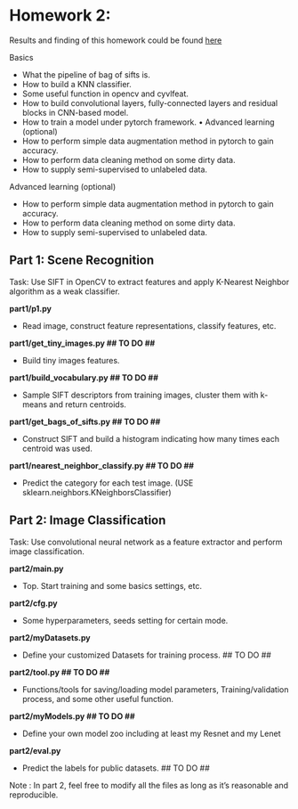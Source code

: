 # Homework 2:

Results and finding of this homework could be found [here](https://github.com/herjanice/computer-vision-course/blob/main/hw2/report.pdf)

 Basics
- What the pipeline of bag of sifts is.
- How to build a KNN classifier.
- Some useful function in opencv and cyvlfeat.
- How to build convolutional layers, fully-connected layers and residual blocks in CNN-based model.
- How to train a model under pytorch framework. • Advanced learning (optional)
- How to perform simple data augmentation method in pytorch to gain accuracy.
- How to perform data cleaning method on some dirty data.
- How to supply semi-supervised to unlabeled data.

Advanced learning (optional)
- How to perform simple data augmentation method in pytorch to gain accuracy.
- How to perform data cleaning method on some dirty data.
- How to supply semi-supervised to unlabeled data.

## Part 1: Scene Recognition
Task:  Use SIFT in OpenCV to extract features and apply K-Nearest Neighbor algorithm as a weak classifier.

**part1/p1.py**
- Read image, construct feature representations, classify features, etc. 

**part1/get_tiny_images.py ## TO DO ##**
- Build tiny images features.

**part1/build_vocabulary.py ## TO DO ##**
- Sample SIFT descriptors from training images, cluster them with k-means and return centroids.

**part1/get_bags_of_sifts.py ## TO DO ##**
- Construct SIFT and build a histogram indicating how many times each centroid was used.

**part1/nearest_neighbor_classify.py ## TO DO ##**
- Predict the category for each test image. (USE sklearn.neighbors.KNeighborsClassifier)

## Part 2: Image Classification
Task: Use convolutional neural network as a feature extractor and perform image classification.

**part2/main.py**
- Top. Start training and some basics settings, etc. 

**part2/cfg.py**
- Some hyperparameters, seeds setting for certain mode. 

**part2/myDatasets.py**
- Define your customized Datasets for training process. ## TO DO ##

**part2/tool.py ## TO DO ##**
- Functions/tools for saving/loading model parameters, Training/validation process, and some other useful function.

**part2/myModels.py ## TO DO ##**
- Define your own model zoo including at least my Resnet and my Lenet

**part2/eval.py**
- Predict the labels for public datasets. ## TO DO ##

Note : In part 2, feel free to modify all the files as long as it’s reasonable and reproducible.

